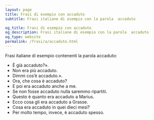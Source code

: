 ```yaml
---
layout: page
title: Frasi di esempio con accaduto 
subtitle: Frasi italiane di esempio con la parola  accaduto

og_title: Frasi di esempio con accaduto 
og_description: Frasi italiane di esempio con la parola  accaduto
og_type: website
permalink: /frasi/a/accaduto.html
---
```


Frasi italiane di esempio contenenti la parola accaduto:


- È già accaduto?».
- Non era più accaduto.
- Dimmi cos’è accaduto.».
- Ora, che cosa è accaduto?
- E poi era accaduto anche a me.
- Se non fosse accaduto nulla saremmo ripartiti.
- Questo è quanto era accaduto a Marius.
- Ecco cosa gli era accaduto a Grasse.
- Cosa era accaduto in quei dieci mesi?
- Per molto tempo, invece, è accaduto spesso.
